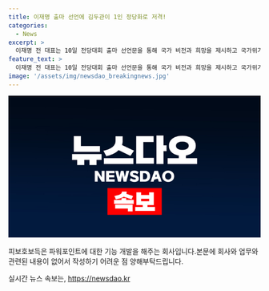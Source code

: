 ```yaml
---
title: 이재명 출마 선언에 김두관이 1인 정당화로 저격!
categories:
  - News
excerpt: >
  이재명 전 대표는 10일 전당대회 출마 선언문을 통해 국가 비전과 희망을 제시하고 국가위기 극복과 민생 회복을 위한 정책 대안을 제시할 것이라 밝혔다. 또한, 윤석열 대통령과 국민의힘 전당대회에 대한 비판을 피하면서 미래지향적인 대안을 제시할 예정이며, 김두관 전 의원은 이 전 대표를 직접 겨냥하며 민주당의 위기를 경고하고, ‘지방분권’을 주요 키워드로 제시했다.
feature_text: >
  이재명 전 대표는 10일 전당대회 출마 선언문을 통해 국가 비전과 희망을 제시하고 국가위기 극복과 민생 회복을 위한 정책 대안을 제시할 것이라 밝혔다. 또한, 윤석열 대통령과 국민의힘 전당대회에 대한 비판을 피하면서 미래지향적인 대안을 제시할 예정이며, 김두관 전 의원은 이 전 대표를 직접 겨냥하며 민주당의 위기를 경고하고, ‘지방분권’을 주요 키워드로 제시했다.
image: '/assets/img/newsdao_breakingnews.jpg'
---
```


<p><img src="/assets/img/newsdao_breakingnews.jpg" alt="koreaapp 속보" /></p>

<p>피보호보득은 파워포인트에 대한 기능 개발을 해주는 회사입니다.본문에 회사와 업무와 관련된 내용이 없어서 작성하기 어려운 점 양해부탁드립니다.</p>
실시간 뉴스 속보는, <a href="https://newsdao.kr" rel="dofollow">https://newsdao.kr</a>


